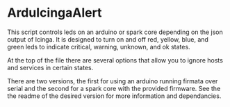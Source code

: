 ArduIcingaAlert
===============

This script controls leds on an arduino or spark core depending on the json output of Icinga. 
It is designed to turn on and off red, yellow, blue, and green leds to indicate critical, warning, unknown, and ok states. 

At the top of the file there are several options that allow you to ignore hosts and services in certain states. 

There are two versions, the first for using an arduino running firmata over serial and the second for a spark core with the provided firmware.  See the the readme of the desired version for more information and dependancies. 